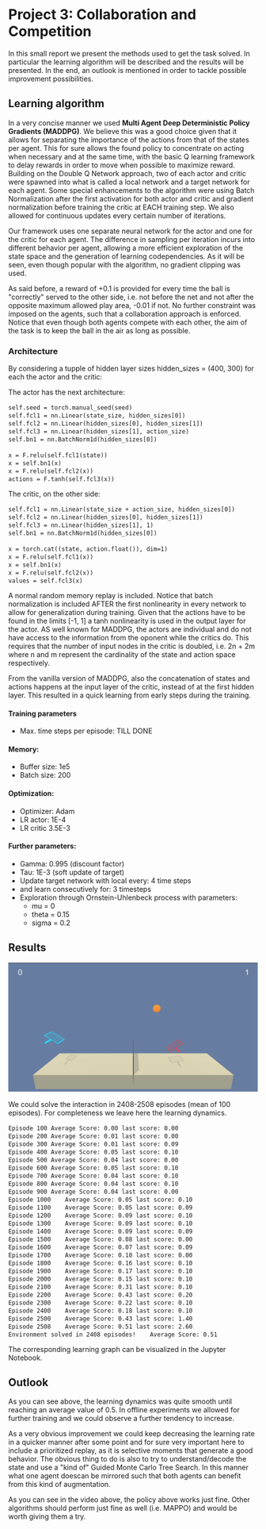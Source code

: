 # Project 3: Collaboration and Competition

In this small report we present the methods used to get the task solved. In particular the learning algorithm will be described and the results will be presented. In the end, an outlook is mentioned in order to tackle possible improvement possibilities.

## Learning algorithm

In a very concise manner we used **Multi Agent Deep Deterministic Policy Gradients (MADDPG)**. We believe this was a good choice given that it allows for separating the importance of the actions from that of the states per agent. This for sure allows the found policy to concentrate on acting when necessary and at the same time, with the basic Q learning framework to delay rewards in order to move when possible to maximize reward. Building on the Double Q Network approach, two of each actor and critic were spawned into what is called a local network and a target network for each agent. Some special enhancements to the algorithm were using Batch Normalization after the first activation for both actor and critic and gradient normalization before training the critic at EACH training step. We also allowed for continuous updates every certain number of iterations.

Our framework uses one separate neural network for the actor and one for the critic for each agent. The difference in sampling per iteration incurs into different behavior per agent, allowing a more efficient exploration of the state space and the generation of learning codependencies. As it will be seen, even though popular with the algorithm, no gradient clipping was used.

As said before, a reward of +0.1 is provided for every time the ball is "correctly" served to the other side, i.e. not before the net and not after the opposite maximum allowed play area, -0.01 if not. No further constraint was imposed on the agents, such that a collaboration approach is enforced. Notice that even though both agents compete with each other, the aim of the task is to keep the ball in the air as long as possible.

### Architecture

By considering a tupple of hidden layer sizes hidden_sizes = (400, 300) for each the actor and the critic:

The actor has the next architecture:

```
self.seed = torch.manual_seed(seed)
self.fcl1 = nn.Linear(state_size, hidden_sizes[0])
self.fcl2 = nn.Linear(hidden_sizes[0], hidden_sizes[1])
self.fcl3 = nn.Linear(hidden_sizes[1], action_size)
self.bn1 = nn.BatchNorm1d(hidden_sizes[0])

x = F.relu(self.fcl1(state))
x = self.bn1(x)
x = F.relu(self.fcl2(x))
actions = F.tanh(self.fcl3(x))
```
The critic, on the other side:

```
self.fcl1 = nn.Linear(state_size + action_size, hidden_sizes[0])
self.fcl2 = nn.Linear(hidden_sizes[0], hidden_sizes[1])
self.fcl3 = nn.Linear(hidden_sizes[1], 1)
self.bn1 = nn.BatchNorm1d(hidden_sizes[0])

x = torch.cat((state, action.float()), dim=1)
x = F.relu(self.fcl1(x))
x = self.bn1(x) 
x = F.relu(self.fcl2(x))
values = self.fcl3(x)

```
A normal random memory replay is included. Notice that batch normalization is included AFTER the first nonlinearity in every network to allow for generalization during training. Given that the actions have to be found in the limits [-1, 1] a tanh nonlinearity is used in the output layer for the actor. AS well known for MADDPG, the actors are individual and do not have access to the information from the oponent while the critics do. This requires that the number of input nodes in the critic is doubled, i.e. 2n + 2m where n and m represent the cardinality of the state and action space respectively.

From the vanilla version of MADDPG, also the concatenation of states and actions happens at the input layer of the critic, instead of at the first hidden layer. This resulted in a quick learning from early steps during the training. 

#### Training parameters

- Max. time steps per episode: TILL DONE

#### Memory:
- Buffer size: 1e5
- Batch size: 200

#### Optimization:
- Optimizer: Adam
- LR actor: 1E-4
- LR critic 3.5E-3

#### Further parameters:
- Gamma: 0.995 (discount factor)
- Tau: 1E-3 (soft update of target)
- Update target network with local every: 4 time steps
- and learn consecutively for: 3 timesteps
- Exploration through Ornstein-Uhlenbeck process with parameters:
    - mu = 0
    - theta = 0.15
    - sigma = 0.2


##  Results

![alt text](smart_agent.gif)

We could solve the interaction in 2408-2508 episodes (mean of 100 episodes). For completeness we leave here the learning dynamics. 

```
Episode 100	Average Score: 0.00	last score: 0.00
Episode 200	Average Score: 0.01	last score: 0.00
Episode 300	Average Score: 0.01	last score: 0.09
Episode 400	Average Score: 0.05	last score: 0.10
Episode 500	Average Score: 0.04	last score: 0.00
Episode 600	Average Score: 0.05	last score: 0.10
Episode 700	Average Score: 0.04	last score: 0.10
Episode 800	Average Score: 0.04	last score: 0.10
Episode 900	Average Score: 0.04	last score: 0.00
Episode 1000	Average Score: 0.05	last score: 0.10
Episode 1100	Average Score: 0.05	last score: 0.09
Episode 1200	Average Score: 0.09	last score: 0.10
Episode 1300	Average Score: 0.09	last score: 0.10
Episode 1400	Average Score: 0.09	last score: 0.09
Episode 1500	Average Score: 0.08	last score: 0.00
Episode 1600	Average Score: 0.07	last score: 0.09
Episode 1700	Average Score: 0.10	last score: 0.00
Episode 1800	Average Score: 0.16	last score: 0.10
Episode 1900	Average Score: 0.17	last score: 0.10
Episode 2000	Average Score: 0.15	last score: 0.10
Episode 2100	Average Score: 0.31	last score: 0.10
Episode 2200	Average Score: 0.43	last score: 0.20
Episode 2300	Average Score: 0.22	last score: 0.10
Episode 2400	Average Score: 0.18	last score: 0.10
Episode 2500	Average Score: 0.43	last score: 1.40
Episode 2508	Average Score: 0.51	last score: 2.60
Environment solved in 2408 episodes!	Average Score: 0.51
```

The corresponding learning graph can be visualized in the Jupyter Notebook.


## Outlook
As you can see above, the learning dynamics was quite smooth until reaching an average value of 0.5. In offline experiments we allowed for further training and we could observe a further tendency to increase.

As a very obvious improvement we could keep decreasing the learning rate in a quicker manner after some point and for sure very important here to include a prioritized replay, as it is selective moments that generate a good behavior. The obvious thing to do is also to try to understand/decode the state and use a "kind of" Guided Monte Carlo Tree Search. In this manner what one agent doescan be mirrored such that both agents can benefit from this kind of augmentation.

As you can see in the video above, the policy above works just fine. Other algorithms should perform just fine as well (i.e. MAPPO) and would be worth giving them a try. 

